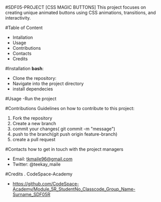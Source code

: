 #SDF05-PROJECT [CSS MAGIC BUTTONS]
This project focuses on creating unique animated buttons using CSS animations, transitions, and interactivity.

#Table of Content
- Intallation
- Usage
- Contributions
- Contacts
- Credits

#Installation
**bash**:
- Clone the repository:
- Navigate into the project directory
- install dependecies

#Usage
-Run the project

#Contributions
Guidelines on how to contribute to this project:
1. Fork the repository
2. Create a new branch
3. commit your changes( git commit -m "message")
4. push to the branch(git push origin feature-branch)
5. create a pull request

#Contacts
how to get in touch with the project managers
- Email: tkmaile96@gmail.com
- Twitter: @teekay_maile

#Credits
. CodeSpace-Academy
- https://github.com/CodeSpace-Academy/Module_5R_StudentNo_Classcode_Group_Name-Surname_SDF05R
